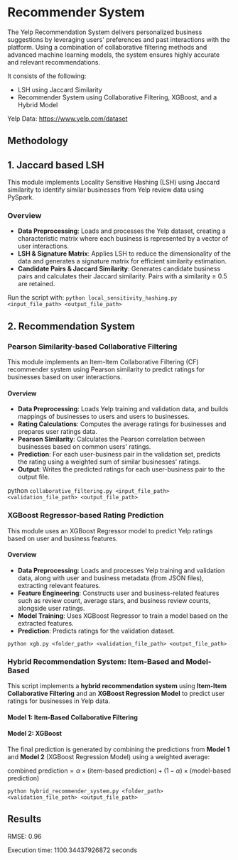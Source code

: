 # Recommender System
The Yelp Recommendation System delivers personalized business suggestions by leveraging users' preferences and past interactions with the platform. Using a combination of collaborative filtering methods and advanced machine learning models, the system ensures highly accurate and relevant recommendations.

It consists of the following:

- LSH using Jaccard Similarity
- Recommender System using Collaborative Filtering, XGBoost, and a Hybrid Model

Yelp Data: https://www.yelp.com/dataset

## Methodology 
## 1. Jaccard based LSH

This module implements Locality Sensitive Hashing (LSH) using Jaccard similarity to identify similar businesses from Yelp review data using PySpark.

### Overview

- **Data Preprocessing**: Loads and processes the Yelp dataset, creating a characteristic matrix where each business is represented by a vector of user interactions.
- **LSH & Signature Matrix**: Applies LSH to reduce the dimensionality of the data and generates a signature matrix for efficient similarity estimation.
- **Candidate Pairs & Jaccard Similarity**: Generates candidate business pairs and calculates their Jaccard similarity. Pairs with a similarity ≥ 0.5 are retained.

Run the script with: `python local_sensitivity_hashing.py <input_file_path> <output_file_path>`

## 2. Recommendation System

### Pearson Similarity-based Collaborative Filtering

This module implements an Item-Item Collaborative Filtering (CF) recommender system using Pearson similarity to predict ratings for businesses based on user interactions.

#### Overview

- **Data Preprocessing**: Loads Yelp training and validation data, and builds mappings of businesses to users and users to businesses.
- **Rating Calculations**: Computes the average ratings for businesses and prepares user ratings data.
- **Pearson Similarity**: Calculates the Pearson correlation between businesses based on common users' ratings.
- **Prediction**: For each user-business pair in the validation set, predicts the rating using a weighted sum of similar businesses' ratings.
- **Output**: Writes the predicted ratings for each user-business pair to the output file.

python `collaborative_filtering.py <input_file_path> <validation_file_path> <output_file_path>`

### XGBoost Regressor-based Rating Prediction

This module uses an XGBoost Regressor model to predict Yelp ratings based on user and business features.

#### Overview

- **Data Preprocessing**: Loads and processes Yelp training and validation data, along with user and business metadata (from JSON files), extracting relevant features.
- **Feature Engineering**: Constructs user and business-related features such as review count, average stars, and business review counts, alongside user ratings.
- **Model Training**: Uses XGBoost Regressor to train a model based on the extracted features.
- **Prediction**: Predicts ratings for the validation dataset.

`python xgb.py <folder_path> <validation_file_path> <output_file_path>`

### Hybrid Recommendation System: Item-Based and Model-Based

This script implements a **hybrid recommendation system** using **Item-Item Collaborative Filtering** and an **XGBoost Regression Model** to predict user ratings for businesses in Yelp data.

#### Model 1: Item-Based Collaborative Filtering
#### Model 2: XGBoost

The final prediction is generated by combining the predictions from **Model 1** and **Model 2** (XGBoost Regression Model) using a weighted average:

$\text{combined prediction} = \alpha \times (\text{item-based prediction}) + (1 - \alpha) \times (\text{model-based prediction})$

`python hybrid_recommender_system.py <folder_path> <validation_file_path> <output_file_path>`

## Results

RMSE: 0.96

Execution time: 1100.34437926872 seconds
